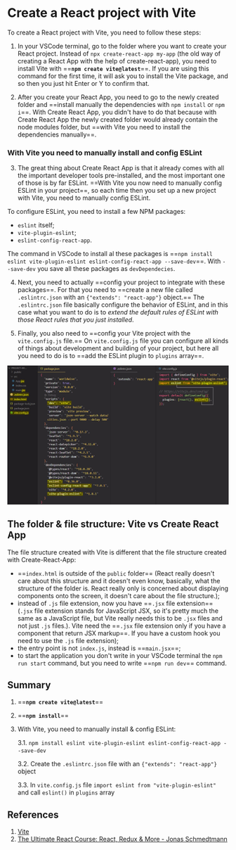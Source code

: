# Create a React project with Vite

To create a React project with Vite, you need to follow these steps:

1. In your VSCode terminal, go to the folder where you want to create your React project. Instead of `npx create-react-app my-app` (the old way of creating a React App with the help of create-react-app), you need to install Vite with ==**`npm create vite@latest`**==. If you are using this command for the first time, it will ask you to install the Vite package, and so then you just hit Enter or Y to confirm that.

2. After you create your React App, you need to go to the newly created folder and ==install manually the dependencies with `npm install` or `npm i`==. With Create React App, you didn't have to do that because with Create React App the newly created folder would already contain the node modules folder, but ==with Vite you need to install the dependencies manually==.

### With Vite you need to manually install and config ESLint

3. The great thing about Create React App is that it already comes with all the important developer tools pre-installed, and the most important one of those is by far ESLint. ==With Vite you now need to manually config ESLint in your project==, so each time then you set up a new project with Vite, you need to manually config ESLint.

To configure ESLint, you need to install a few NPM packages:

- `eslint` itself;
- `vite-plugin-eslint`;
- `eslint-config-react-app`.

The command in VSCode to install al these packages is ==`npm install eslint vite-plugin-eslint eslint-config-react-app --save-dev`==. With `--save-dev` you save all these packages as `devDependecies`.

4. Next, you need to actually ==config your project to integrate with these packages==. For that you need to ==create a new file called `.eslintrc.json` with an `{"extends": "react-app"}` object.== The `.eslintrc.json` file basically configure the behavior of ESLint, and in this case what you want to do is to _extend the default rules of ESLint with those React rules that you just installed_.

5. Finally, you also need to ==config your Vite project with the `vite.config.js` file.== On `vite.config.js` file you can configure all kinds of things about development and building of your project, but here all you need to do is to ==add the ESLint plugin to `plugins` array==.

![create_a_react_project](../../img/create_a_react_project.jpg)

## The folder & file structure: Vite vs Create React App

The file structure created with Vite is different that the file structure created with Create-React-App:

- ==`index.html` is outside of the `public` folder== (React really doesn't care about this structure and it doesn't even know, basically, what the structure of the folder is. React really only is concerned about displaying components onto the screen, it doesn't care about the file structure.);
- instead of `.js` file extension, now you have ==`.jsx` file extension== (`.jsx` file extension stands for JavaScript JSX, so it's pretty much the same as a JavaScript file, but Vite really needs this to be `.jsx` files and not just `.js` files.). Vite need the ==`.jsx` file extension only if you have a component that return JSX markup==. If you have a custom hook you need to use the `.js` file extension);
- the entry point is not `index.js`, instead is ==`main.jsx`==;
- to start the application you don't write in your VSCode terminal the `npm run start` command, but you need to write ==`npm run dev`== command.

## Summary

1. ==**`npm create vite@latest`**==

2. ==**`npm install`**==

3. With Vite, you need to manually install & config ESLint:

   3.1.	`npm install eslint vite-plugin-eslint eslint-config-react-app --save-dev`

   3.2.	Create the `.eslintrc.json` file with an `{"extends": "react-app"}` object

   3.3.	In `vite.config.js` file `import eslint from "vite-plugin-eslint"` and call `eslint()` in `plugins` array

## References

1. [Vite](https://vitejs.dev/)
1. [The Ultimate React Course: React, Redux & More - Jonas Schmedtmann](https://www.udemy.com/course/the-ultimate-react-course/)
